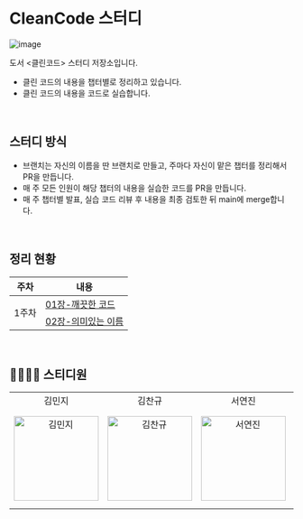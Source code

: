 # CleanCode 스터디
![image](https://github.com/DevReader/CleanCode/assets/73516336/7bebf235-8056-45c5-a64b-0c42b1479a30)

도서 <클린코드> 스터디 저장소입니다.

- 클린 코드의 내용을 챕터별로 정리하고 있습니다.
- 클린 코드의 내용을 코드로 실습합니다.

<br>

## 스터디 방식

- 브랜치는 자신의 이름을 딴 브랜치로 만들고, 주마다 자신이 맡은 챕터를 정리해서 PR을 만듭니다.
- 매 주 모든 인원이 해당 챕터의 내용을 실습한 코드를 PR을 만듭니다.
- 매 주 챕터별 발표, 실습 코드 리뷰 후 내용을 최종 검토한 뒤 main에 merge합니다. 

<br>

## 정리 현황

<table>
  <thead>
    <tr>
      <th>주차</th>
      <th>내용</th>
    </tr>
  </thead>
  <tbody>
    <tr>
      <td rowspan="4">1주차</td>
      <td><a href="/01장-깨끗한 코드/README.md">01장-깨끗한 코드</a></td>
    </tr>
    <tr><td><a href="/02장-의미있는 이름/README.md">02장-의미있는 이름</a></td></tr>
    
</table>

<br>

## 👨‍👩‍👧‍👦 스티디원

<table>
  <tr align="center">
    <td>김민지</td>
    <td>김찬규</td>
    <td>서연진</td>
    <td>임해찬</td>
  </tr>
  <tr>
     <td align="center">
        <a href="https://github.com/mouse0429"><img src="https://avatars.githubusercontent.com/u/68915238?v=4" width="150px" alt="김민지"/><br /></a>
     </td>
    <td align="center">
        <a href="https://github.com/ckrb63"><img src="https://avatars.githubusercontent.com/u/73516336?v=4" width="150px" alt="김찬규"/><br /></a>
     </td>
     <td align="center">
        <a href="https://github.com/seoyeonjin"><img src="https://avatars.githubusercontent.com/u/68274803?v=4" width="150px" alt="서연진"/><br /></a>
     </td>
    <td align="center">
      <a href="https://github.com/haechan29"><img src="https://avatars.githubusercontent.com/u/63138511?v=4" width="150px;" alt="임해찬"/><br /></a><br />
      </td>
  <tr>
</table>
